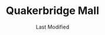 ---
layout: location-page
date: Last Modified
description: "Local COVID-19 testing is available at Quakerbridge Mall in Lawrenceville, New Jersey, USA."
permalink: "locations/new-jersey/lawrenceville/quakerbridge-mall/"
tags:
  - locations
  - new-jersey
title: Quakerbridge Mall
state: New Jersey
stateAbbr: NJ
hood: "Mercer County"
address: "3320 Brunswick Pike"
city: "Lawrenceville"
zip: "08648"
mapUrl: "http://maps.apple.com/?q=Quakerbridge+Mall&address=3320+Brunswick+Pike,Lawrenceville,New+Jersey,08648"
locationType: Drive-thru
phone: "undefined"
website: "https://covid19.nj.gov/locations?query=Testing+Centers&tabOrder=all%2CpromotedContent%2Clocations%2Cresources%2Cstatus%2CNJfaqs%2CAASfaqs%2Ccoronavirus"
onlineBooking: undefined
closed: undefined
closedUpdate: April 17th, 2020
notes: "By appointment only. Requires referral from a primary health provider. Requires doctor's referral. Only for individuals with symptoms. 18-years-old and up."
days: Weekdays
hours: 8AM-4PM
ctaMessage: Learn more
ctaUrl: "https://covid19.nj.gov/locations?query=Testing+Centers&tabOrder=all%2CpromotedContent%2Clocations%2Cresources%2Cstatus%2CNJfaqs%2CAASfaqs%2Ccoronavirus"
---